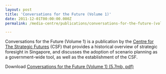 ```yaml
---
layout: post
title: 'Conversations for the Future (Volume 1)'
date: 2011-12-01T00:00:00.000Z
permalink: /media-centre/publications/conversations-for-the-future-(volume-1)

---
```



Conversations for the Future (Volume 1) is a publication by the [Centre for The Strategic Futures](https://www.csf.gov.sg) (CSF) that provides a historical overview of strategic foresight in Singapore, and discusses the adoption of scenario planning as a government-wide tool, as well as the establishment of the CSF.

Download [Conversations for the Future (Volume 1) (5.7mb, pdf)](https://github.com/isomerpages/isomerpages-stratgroup/raw/master/images/PublicationImages/conversations-for-the-future-vol-1.pdf)

